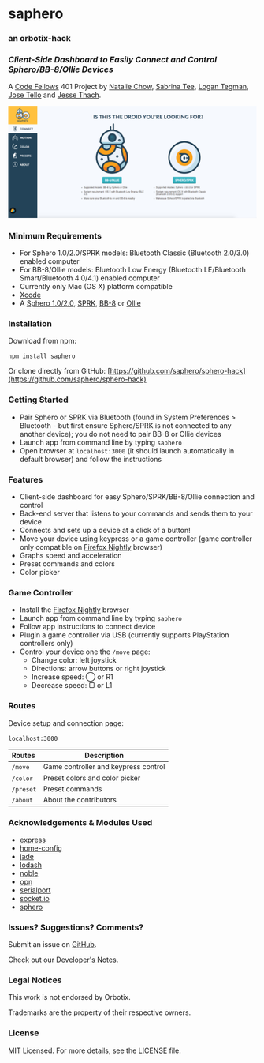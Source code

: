 # saphero

### an orbotix-hack

### _Client-Side Dashboard to Easily Connect and Control Sphero/BB-8/Ollie Devices_

A [Code Fellows](https://www.codefellows.org/) 401 Project by [Natalie Chow](https://github.com/xxnatc), [Sabrina Tee](https://github.com/sabbyt/), [Logan Tegman](https://github.com/ltegman), [Jose Tello](https://github.com/josectello) and [Jesse Thach](https://github.com/jessethach).

![Control Page](/public/img/setup-screenshot.png)

### Minimum Requirements
- For Sphero 1.0/2.0/SPRK models: Bluetooth Classic (Bluetooth 2.0/3.0) enabled computer
- For BB-8/Ollie models: Bluetooth Low Energy (Bluetooth LE/Bluetooth Smart/Bluetooth 4.0/4.1) enabled computer
- Currently only Mac (OS X) platform compatible
- [Xcode](https://itunes.apple.com/ca/app/xcode/id497799835?mt=12)
- A [Sphero 1.0/2.0](http://www.sphero.com/sphero), [SPRK](http://www.sphero.com/education), [BB-8](http://www.sphero.com/starwars) or [Ollie](http://www.sphero.com/ollie)

### Installation
Download from npm:
```
npm install saphero
```
Or clone directly from GitHub: [https://github.com/saphero/sphero-hack](https://github.com/saphero/sphero-hack)

### Getting Started
- Pair Sphero or SPRK via Bluetooth (found in System Preferences > Bluetooth - but first ensure Sphero/SPRK is not connected to any another device); you do not need to pair BB-8 or Ollie devices
- Launch app from command line by typing ```saphero```
- Open browser at ```localhost:3000``` (it should launch automatically in default browser) and follow the instructions

### Features
- Client-side dashboard for easy Sphero/SPRK/BB-8/Ollie connection and control
- Back-end server that listens to your commands and sends them to your device
- Connects and sets up a device at a click of a button!
- Move your device using keypress or a game controller (game controller only compatible on [Firefox Nightly](https://nightly.mozilla.org/) browser)
- Graphs speed and acceleration
- Preset commands and colors
- Color picker

### Game Controller
- Install the [Firefox Nightly](https://nightly.mozilla.org/) browser
- Launch app from command line by typing ```saphero```
- Follow app instructions to connect device
- Plugin a game controller via USB (currently supports PlayStation controllers only)
- Control your device one the ```/move``` page:
  - Change color: left joystick
  - Directions: arrow buttons or right joystick
  - Increase speed: ◯ or R1
  - Decrease speed: ▢ or L1

### Routes
Device setup and connection page:
```
localhost:3000
```

| Routes        | Description                          |
| :-----------  | ------------------------------------ |
| ```/move```   | Game controller and keypress control |
| ```/color```  | Preset colors and color picker       |
| ```/preset``` | Preset commands                      |
| ```/about```  | About the contributors               |

### Acknowledgements & Modules Used
- [express](https://www.npmjs.com/package/express)
- [home-config](https://www.npmjs.com/package/home-config)
- [jade](https://www.npmjs.com/package/jade)
- [lodash](https://www.npmjs.com/package/lodash)
- [noble](https://www.npmjs.com/package/noble)
- [opn](https://www.npmjs.com/package/opn)
- [serialport](https://www.npmjs.com/package/serialport)
- [socket.io](https://www.npmjs.com/package/socket.io)
- [sphero](https://www.npmjs.com/package/sphero)

### Issues? Suggestions? Comments?
Submit an issue on [GitHub](https://github.com/saphero/sphero-hack/issues).

Check out our [Developer's Notes](https://github.com/saphero/sphero-hack/blob/master/DEV_NOTES.md).

### Legal Notices
This work is not endorsed by Orbotix.

Trademarks are the property of their respective owners.

### License
MIT Licensed. For more details, see the [LICENSE](https://github.com/saphero/sphero-hack/blob/master/LICENSE.md) file.
